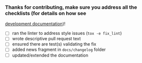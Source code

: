 ### Thanks for contributing, make sure you address all the checklists (for details on how see
[development documentation](http://tox.readthedocs.org/en/latest/development.html#development))!

- [ ] ran the linter to address style issues (``tox -e fix_lint``)
- [ ] wrote descriptive pull request text
- [ ] ensured there are test(s) validating the fix
- [ ] added news fragment in ``docs/changelog`` folder
- [ ] updated/extended the documentation
